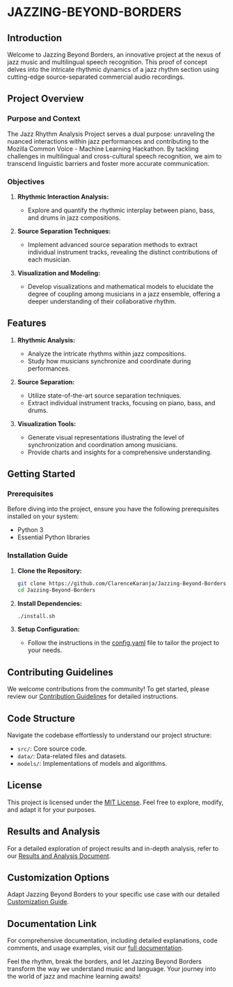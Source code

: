 # JAZZING-BEYOND-BORDERS

## Introduction
Welcome to Jazzing Beyond Borders, an innovative project at the nexus of jazz music and multilingual speech recognition. This proof of concept delves into the intricate rhythmic dynamics of a jazz rhythm section using cutting-edge source-separated commercial audio recordings.

## Project Overview
### Purpose and Context
The Jazz Rhythm Analysis Project serves a dual purpose: unraveling the nuanced interactions within jazz performances and contributing to the Mozilla Common Voice - Machine Learning Hackathon. By tackling challenges in multilingual and cross-cultural speech recognition, we aim to transcend linguistic barriers and foster more accurate communication.

### Objectives
1. **Rhythmic Interaction Analysis:**
   - Explore and quantify the rhythmic interplay between piano, bass, and drums in jazz compositions.

2. **Source Separation Techniques:**
   - Implement advanced source separation methods to extract individual instrument tracks, revealing the distinct contributions of each musician.

3. **Visualization and Modeling:**
   - Develop visualizations and mathematical models to elucidate the degree of coupling among musicians in a jazz ensemble, offering a deeper understanding of their collaborative rhythm.

## Features
1. **Rhythmic Analysis:**
   - Analyze the intricate rhythms within jazz compositions.
   - Study how musicians synchronize and coordinate during performances.

2. **Source Separation:**
   - Utilize state-of-the-art source separation techniques.
   - Extract individual instrument tracks, focusing on piano, bass, and drums.

3. **Visualization Tools:**
   - Generate visual representations illustrating the level of synchronization and coordination among musicians.
   - Provide charts and insights for a comprehensive understanding.

## Getting Started
### Prerequisites
Before diving into the project, ensure you have the following prerequisites installed on your system:
- Python 3
- Essential Python libraries

### Installation Guide
1. **Clone the Repository:**
   ```bash
   git clone https://github.com/ClarenceKaranja/Jazzing-Beyond-Borders.git
   cd Jazzing-Beyond-Borders
   ```

2. **Install Dependencies:**
   ```bash
   ./install.sh
   ```

3. **Setup Configuration:**
   - Follow the instructions in the [config.yaml](config.yaml) file to tailor the project to your needs.

## Contributing Guidelines
We welcome contributions from the community! To get started, please review our [Contribution Guidelines](CONTRIBUTING.md) for detailed instructions.

## Code Structure
Navigate the codebase effortlessly to understand our project structure:
- `src/`: Core source code.
- `data/`: Data-related files and datasets.
- `models/`: Implementations of models and algorithms.

## License
This project is licensed under the [MIT License](LICENSE). Feel free to explore, modify, and adapt it for your purposes.

## Results and Analysis
For a detailed exploration of project results and in-depth analysis, refer to our [Results and Analysis Document](Results_and_Analysis.md).

## Customization Options
Adapt Jazzing Beyond Borders to your specific use case with our detailed [Customization Guide](Customization_Guide.md).

## Documentation Link
For comprehensive documentation, including detailed explanations, code comments, and usage examples, visit our [full documentation](https://clarencekaranja.com).

Feel the rhythm, break the borders, and let Jazzing Beyond Borders transform the way we understand music and language. Your journey into the world of jazz and machine learning awaits!
